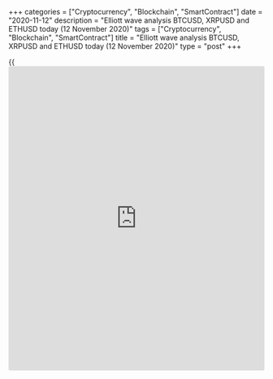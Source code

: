 +++
categories = ["Cryptocurrency", "Blockchain", "SmartContract"]
date = "2020-11-12"
description = "Elliott wave analysis BTCUSD, XRPUSD and ETHUSD today (12 November 2020)"
tags = ["Cryptocurrency", "Blockchain", "SmartContract"]
title = "Elliott wave analysis BTCUSD, XRPUSD and ETHUSD today (12 November 2020)"
type = "post"
+++

{{<iframe id="large-banner" src="https://www.bounty.group/#slide=26.0" width="100%" height="600" scrolling="no" style="border: 0px solid rgb(216, 221, 230); border-radius: 3px;">}}

2020-11-12

2020-11-12

Short-term forecast for BTCUSD, XRPUSD and ETHUSD 12.11.2020Roman Onegin

I welcome my readers!

I have prepared a short-term cryptocurrency forecast based on Elliott
wave analysis of Bitcoin, Ripple, and Ethereum. I suggest entry signals
to trade each cryptocurrency.

The BTCUSD and ETHUSD market situations are similar. The markets have
recently completed corrective sub-waves as triangles. The bullish
impulses are currently developing. A detailed market description is
below.

The article covers the following subjects:

##  **Elliott wave Bitcoin analysis**

There continues developing the upward impulse wave C that is the part of
a larger zigzag. The sub-waves [1]-[2]-[3]-[4] have completed within
wave C. There is now forming the bullish wave [5] as a simple five-wave
impulse. The fourth wave of this impulse, correction (4), has finished
as a contracting triangle. The market should be rising in wave (5)
towards the level of 16700.00.

### Trading plan for [BTCUSD][1] today:

Buy 15675.50, TP 16700.00

* * *

##  **Elliott wave Ripple analysis**

 ****

The XRPUSD market is forming the upward zigzag A-B-C, where the first
two legs have completed. Wave A is a five-wave impulse, corrective wave
B is a triple zigzag. Impulse wave C is still unfolding. There is now
forming the final wave [5], with four parts out of five completed
within. Therefore, the market should be rising in the final wave (5) to
a level of 0.272. At this level, the entire bullish correction (B) will
reach 50% Fibonacci of the (A) impulse.

### Trading plan for **[XRPUSD][2]** today:

Buy 0.255, TP 0.272

* * *

##  **Elliott wave Ethereum analysis**

 ****

The ETHUSD market, like the BTCUSD, is rising in the impulse wave C. The
final leg of the C wave is currently unfolding, it is wave [5]. The
sideways corrective wave (4) has finished within impulse [5] as a
contracting triangle. The price is now rising in wave (5). Therefore,
the Ethereum price should be rising to a level of 507.00. One could
enter purchases in the current situation.

### Trading plan for  **[ETHUSD][3] **today:

Buy 458.29, TP 507.00

* * *

P.S. Did you like my article? Share it in social networks: it will be
the best “thank you" :)

Ask me questions and comment below. I’ll be glad to answer your
questions and give necessary explanations.

 **Useful links:**

  * I recommend trying to trade with a reliable broker [here][4]. The system allows you to trade by yourself or copy successful traders from all across the globe.
  * Use my promo-code BLOG for getting deposit bonus 50% on LiteForex platform. Just enter this code in the appropriate field while [depositing][5] your trading account.
  * Telegram chat for traders: <t.me/liteforexengchat>. We are sharing the signals and trading experience
  * Telegram channel with high-quality analytics, Forex reviews, training articles, and other useful things for traders <t.me/liteforex>



The content of this article reflects the author’s opinion and does not
necessarily reflect the official position of LiteForex. The material
published on this page is provided for informational purposes only and
should not be considered as the provision of investment advice for the
purposes of Directive 2004/39/EC.

Rate this article:

{{value}}

( {{count}} {{title}} )

   1. my.liteforex.com/trading/chart?symbol=BTCUSD
   2. my.liteforex.com/trading/chart?symbol=XRPUSD
   3. my.liteforex.com/trading/chart?symbol=ETHUSD
   4. my.liteforex.com/?category=analysts-opinions&slug=short-term-forecast-for-[BTC](https://www.playgroundfx.com/blog/who-is-the-creator-of-bitcoin/)usd-xrpusd-and-ethusd-12112020&openPopup=%2Fregistration%2Fpopup&utm_source=blog&utm_medium=article&utm_campaign=bonus
   5. my.liteforex.com/deposit/?category=analysts-opinions&slug=short-term-forecast-for-[BTC](https://www.playgroundfx.com/blog/who-is-the-creator-of-bitcoin/)usd-xrpusd-and-ethusd-12112020&promo_code=BLOG&utm_source=blog&utm_medium=article&utm_campaign=bonus